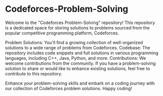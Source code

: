 # Codeforces-Problem-Solving
Welcome to the "Codeforces Problem-Solving" repository! This repository is a dedicated space for storing solutions to problems sourced from the popular competitive programming platform, Codeforces.

Problem Solutions: You'll find a growing collection of well-organized solutions to a wide range of problems from Codeforces. 
Codebase: The repository includes code snippets and full solutions in various programming languages, including C++, Java, Python, and more.
Contributions: We welcome contributions from the community. If you have a problem-solving solution to share or would like to enhance existing solutions, feel free to contribute to this repository.

Enhance your problem-solving skills and embark on a coding journey with our collection of Codeforces problem solutions. Happy coding!
